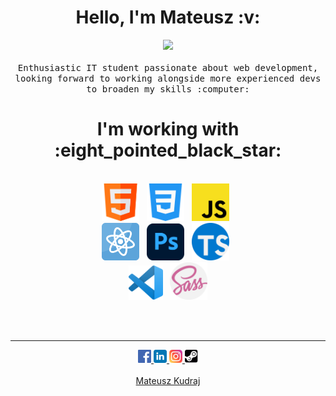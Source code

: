 <div align="center">
  <h1> Hello, I'm Mateusz :v: </h1> 

<p>
  <img src="https://media2.giphy.com/media/vzO0Vc8b2VBLi/giphy.gif" width=300>
  <br><br>
  <samp>
   Enthusiastic IT student passionate about web development, looking forward to working alongside more experienced devs to broaden my skills  :computer:
  </samp>
</p>

  <h1> I'm working with :eight_pointed_black_star: </h1>
  <br>
  
  <img src="https://raw.githubusercontent.com/totylkopierdola/totylkopierdola/main/img/html.png" width=60>
  &nbsp;
  <img src="https://raw.githubusercontent.com/totylkopierdola/totylkopierdola/main/img/css.png" width=60>
  &nbsp;
  <img src="https://raw.githubusercontent.com/totylkopierdola/totylkopierdola/main/img/js.png" width=60>
  &nbsp;
  
  <br />
  <img src="https://raw.githubusercontent.com/totylkopierdola/totylkopierdola/6d9aad467f6db0884de1a3501c96a4bd31ef1c9a/img/react.svg" width=60>
  &nbsp;
  <img src="https://raw.githubusercontent.com/totylkopierdola/totylkopierdola/main/img/ps.png" width=60>
  &nbsp;
  <img src="https://raw.githubusercontent.com/totylkopierdola/totylkopierdola/87bc170c983e1add6bd4a614ccab1b758a010f9a/img/typescript.svg" width=60>
  &nbsp;
  <br />
  
  <img src="https://raw.githubusercontent.com/totylkopierdola/totylkopierdola/main/img/vsc.png" width=55>
  &nbsp;
  <img src="https://raw.githubusercontent.com/totylkopierdola/totylkopierdola/7e744dad26824b0949474b5c4b23cd9da6571f31/img/sass.svg" width=60>



<br><br>
<hr>

  <a href="https://www.facebook.com/pierdolaq/">
    <img alt="fb" width="21px" src="https://raw.githubusercontent.com/totylkopierdola/totylkopierdola/9c6ec7af99a8db067f6a9a4192b4253abdf2cb76/img/facebook.svg" />
  </a>
  <a href="https://www.linkedin.com/in/mateusz-kudraj-ab606a1ba/">
    <img alt="Vedant Jajoo Linkdin" width="21px" src="https://raw.githubusercontent.com/edent/SuperTinyIcons/099dc12b59179d07d534069bc8551718f786d91a/images/svg/linkedin.svg" />
  </a>
  <a href="https://www.instagram.com/totylkopierdola/">
    <img alt="insta" width="21px" src="https://raw.githubusercontent.com/totylkopierdola/totylkopierdola/9c6ec7af99a8db067f6a9a4192b4253abdf2cb76/img/instagram.svg" />
  </a>
  <a href="https://steamcommunity.com/id/shorstky7/">
    <img alt="" width="21px" src="https://raw.githubusercontent.com/totylkopierdola/totylkopierdola/9c6ec7af99a8db067f6a9a4192b4253abdf2cb76/img/steam-logo.svg" />
  </a>
  <br><br>
  <div class="LI-profile-badge"  data-version="v1" data-size="medium" data-locale="pl_PL" data-type="vertical" data-theme="dark" data-vanity="mateuszkudraj"><a class="LI-simple-link" href='https://pl.linkedin.com/in/mateuszkudraj?trk=profile-badge'>Mateusz Kudraj</a></div>
</div>
